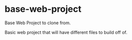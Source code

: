 # base-web-project
Base Web Project to clone from.

Basic web project that will have different files to build off of.
